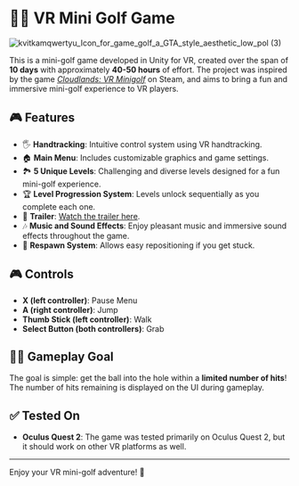 # 🏌️‍♂️ VR Mini Golf Game
![kvitkamqwertyu_Icon_for_game_golf_a_GTA_style_aesthetic_low_pol (3)](https://github.com/user-attachments/assets/ce0cf05e-02b7-45bd-969f-5a03e50610a3)

This is a mini-golf game developed in Unity for VR, created over the span of **10 days** with approximately **40-50 hours** of effort. The project was inspired by the game *[Cloudlands: VR Minigolf](https://store.steampowered.com/app/425720/Cloudlands_VR_Minigolf/)* on Steam, and aims to bring a fun and immersive mini-golf experience to VR players.

## 🎮 Features
- 🖐️ **Handtracking**: Intuitive control system using VR handtracking.
- 🏠 **Main Menu**: Includes customizable graphics and game settings.
- 🏞️ **5 Unique Levels**: Challenging and diverse levels designed for a fun mini-golf experience.
- 🏆 **Level Progression System**: Levels unlock sequentially as you complete each one.
- 🎥 **Trailer**: [Watch the trailer here](https://www.youtube.com/watch?v=uWGtGcNiVsc).
- 🎶 **Music and Sound Effects**: Enjoy pleasant music and immersive sound effects throughout the game.
- 🔄 **Respawn System**: Allows easy repositioning if you get stuck.

## 🎮 Controls
- **X (left controller)**: Pause Menu
- **A (right controller)**: Jump
- **Thumb Stick (left controller)**: Walk
- **Select Button (both controllers)**: Grab

## 🏌️‍♂️ Gameplay Goal
The goal is simple: get the ball into the hole within a **limited number of hits**! The number of hits remaining is displayed on the UI during gameplay.

## ✅ Tested On
- **Oculus Quest 2**: The game was tested primarily on Oculus Quest 2, but it should work on other VR platforms as well.

---

Enjoy your VR mini-golf adventure! 🎉
